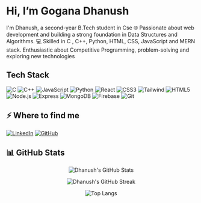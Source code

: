 # Hi, I’m Gogana Dhanush

I'm Dhanush, a second-year B.Tech student in Cse 🌐 Passionate about web development and building a strong foundation in Data Structures and Algorithms. 💻 Skilled in C , C++, Python, HTML, CSS, JavaScript and MERN stack.
Enthusiastic about Competitive Programming, problem-solving and exploring new technologies

## Tech Stack

![C](https://img.shields.io/badge/C-00599C?style=flat&logo=c&logoColor=white)
![C++](https://img.shields.io/badge/C++-00599C?style=flat&logo=cplusplus&logoColor=white)
![JavaScript](https://img.shields.io/badge/JavaScript-F7DF1E?style=flat&logo=javascript&logoColor=black)
![Python](https://img.shields.io/badge/Python-3776AB?style=flat&logo=python&logoColor=white)
![React](https://img.shields.io/badge/React-20232A?style=flat&logo=react&logoColor=61DAFB)
![CSS3](https://img.shields.io/badge/CSS3-1572B6?style=flat&logo=css3&logoColor=white)
![Tailwind](https://img.shields.io/badge/Tailwind_CSS-38B2AC?style=flat&logo=tailwind-css&logoColor=white)
![HTML5](https://img.shields.io/badge/HTML5-E34F26?style=flat&logo=html5&logoColor=white)
![Node.js](https://img.shields.io/badge/Node.js-339933?style=flat&logo=node.js&logoColor=white)
![Express](https://img.shields.io/badge/Express.js-000000?style=flat&logo=express&logoColor=white)
![MongoDB](https://img.shields.io/badge/MongoDB-4EA94B?style=flat&logo=mongodb&logoColor=white)
![Firebase](https://img.shields.io/badge/Firebase-FFCA28?style=flat&logo=firebase&logoColor=black)
![Git](https://img.shields.io/badge/Git-F05032?style=flat&logo=git&logoColor=white)

## ⚡️ Where to find me

[![LinkedIn](https://img.shields.io/badge/LinkedIn-Gogana%20Dhanush-blue?style=flat&logo=linkedin&logoColor=white)](https://www.linkedin.com/in/gogana-dhanush-83965b319)
[![GitHub](https://img.shields.io/badge/GitHub-goganadhanush-black?style=flat&logo=github&logoColor=white)](https://github.com/goganadhanush)

## 📊 GitHub Stats

<div align="center">

![Dhanush's GitHub Stats](https://github-readme-stats.vercel.app/api?username=goganadhanush&show_icons=true&theme=tokyonight&rank_icon=github&count_private=true&hide=issues)

![Dhanush's GitHub Streak](https://streak-stats.demolab.com/?user=goganadhanush&theme=tokyonight&fire=FF7F50)

![Top Langs](https://github-readme-stats.vercel.app/api/top-langs/?username=goganadhanush&layout=compact&theme=tokyonight)

</div>

